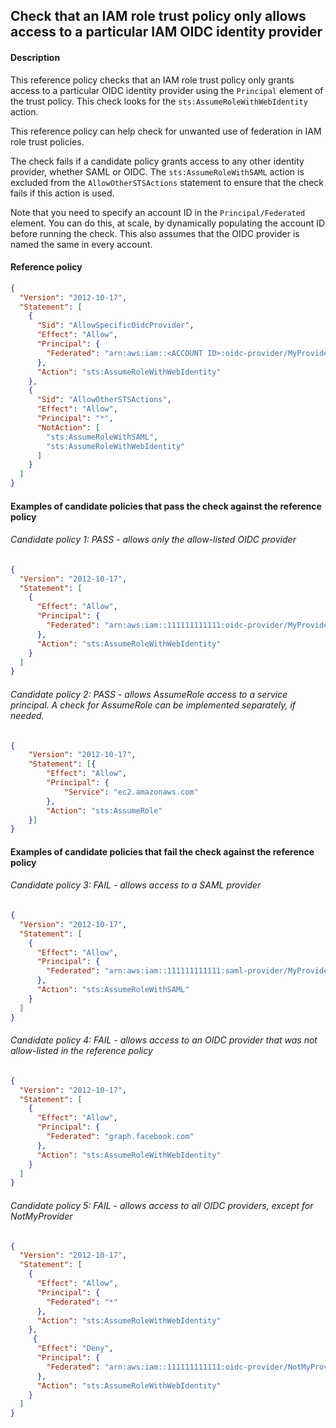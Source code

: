 ## Check that an IAM role trust policy only allows access to a particular IAM OIDC identity provider

#### Description

This reference policy checks that an IAM role trust policy only grants access to a particular OIDC identity provider using the ```Principal``` element of the trust policy.  This check looks for the ```sts:AssumeRoleWithWebIdentity``` action. 

This reference policy can help check for unwanted use of federation in IAM role trust policies.

The check fails if a candidate policy grants access to any other identity provider, whether SAML or OIDC. The ```sts:AssumeRoleWithSAML``` action is excluded from the ```AllowOtherSTSActions``` statement to ensure that the check fails if this action is used. 

Note that you need to specify an account ID in the ```Principal/Federated``` element. You can do this, at scale, by dynamically populating the account ID before running the check. This also assumes that the OIDC provider is named the same in every account.

#### Reference policy
```json
{
  "Version": "2012-10-17",
  "Statement": [
    {
      "Sid": "AllowSpecificOidcProvider",
      "Effect": "Allow",
      "Principal": {
        "Federated": "arn:aws:iam::<ACCOUNT ID>:oidc-provider/MyProvider"
      },
      "Action": "sts:AssumeRoleWithWebIdentity"
    },
    {
      "Sid": "AllowOtherSTSActions",
      "Effect": "Allow",
      "Principal": "*",
      "NotAction": [
        "sts:AssumeRoleWithSAML",
        "sts:AssumeRoleWithWebIdentity"
      ]
    }
  ]
}
```

#### Examples of candidate policies that pass the check against the reference policy

###### Candidate policy 1: PASS - allows only the allow-listed OIDC provider
```json
{
  "Version": "2012-10-17",
  "Statement": [
    {
      "Effect": "Allow",
      "Principal": {
        "Federated": "arn:aws:iam::111111111111:oidc-provider/MyProvider"
      },
      "Action": "sts:AssumeRoleWithWebIdentity"
    }
  ]
}
```


###### Candidate policy 2: PASS - allows AssumeRole access to a service principal. A check for AssumeRole can be implemented separately, if needed.
```json
{
	"Version": "2012-10-17",
	"Statement": [{
        "Effect": "Allow",
        "Principal": {
            "Service": "ec2.amazonaws.com"
        },
        "Action": "sts:AssumeRole"
    }]
}
```

#### Examples of candidate policies that fail the check against the reference policy

###### Candidate policy 3: FAIL - allows access to a SAML provider
```json
{
  "Version": "2012-10-17",
  "Statement": [
    {
      "Effect": "Allow",
      "Principal": {
        "Federated": "arn:aws:iam::111111111111:saml-provider/MyProvider"
      },
      "Action": "sts:AssumeRoleWithSAML"
    }
  ]
}
```

###### Candidate policy 4: FAIL - allows access to an OIDC provider that was not allow-listed in the reference policy
```json
{
  "Version": "2012-10-17",
  "Statement": [
    {
      "Effect": "Allow",
      "Principal": {
        "Federated": "graph.facebook.com"
      },
      "Action": "sts:AssumeRoleWithWebIdentity"
    }
  ]
}
```


###### Candidate policy 5: FAIL - allows access to all OIDC providers, except for NotMyProvider
```json
{
  "Version": "2012-10-17",
  "Statement": [
    {
      "Effect": "Allow",
      "Principal": {
        "Federated": "*"
      },
      "Action": "sts:AssumeRoleWithWebIdentity"
    },
     {
      "Effect": "Deny",
      "Principal": {
        "Federated": "arn:aws:iam::111111111111:oidc-provider/NotMyProvider"
      },
      "Action": "sts:AssumeRoleWithWebIdentity"
    }
  ]
}
```

